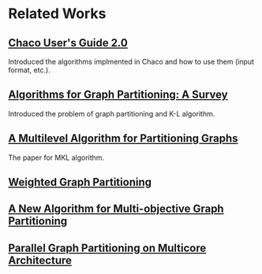 # Related Works

## [Chaco User's Guide 2.0](https://www.researchgate.net/profile/Robert_Leland/publication/264824986_The_Chaco_User's_Guide_Version_2.0/links/53f278e70cf272810e502d74.pdf)

Introduced the algorithms implmented in Chaco and how to use them (input format, etc.).

## [Algorithms for Graph Partitioning: A Survey](http://www.ep.liu.se/ea/cis/1998/010/cis98010.pdf)

Introduced the problem of graph partitioning and K-L algorithm.

## [A Multilevel Algorithm for Partitioning Graphs](http://www.leonidzhukov.net/hse/2016/networks/papers/MultilevelAlgorithmPartitioningGraphs.pdf)

The paper for MKL algorithm.

## [Weighted Graph Partitioning](http://strehl.com/diss/node62.html)

## [A New Algorithm for Multi-objective Graph Partitioning](http://link.springer.com/chapter/10.1007/3-540-48311-X_42)

## [Parallel Graph Partitioning on Multicore Architecture](https://www.cs.utexas.edu/~xinsui/publications/lcpc10_sui.pdf)


